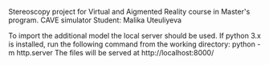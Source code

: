 Stereoscopy project for Virtual and Aigmented Reality course in Master's program.
CAVE simulator
Student: Malika Uteuliyeva

To import the additional model the local server should be used. If python 3.x is installed, run the following command from the working directory:
python -m http.server
The files will be served at http://localhost:8000/
